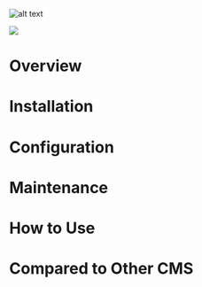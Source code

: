 ![alt text](https://elgg.org/cache/1545410058/default/logo-full.svg)

<img style="display: block; margin: auto" src="https://elgg.org/cache/1545410058/default/logo-full.svg">

# Overview
# Installation
# Configuration
# Maintenance
# How to Use
# Compared to Other CMS
